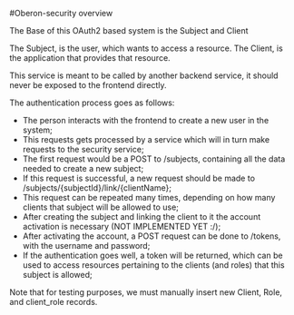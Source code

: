 #Oberon-security overview

The Base of this OAuth2 based system is the Subject and Client

The Subject, is the user, which wants to access a resource. 
The Client, is the application that provides that resource.

This service is meant to be called by another backend service, 
it should never be exposed to the frontend directly.

The authentication process goes as follows:

- The person interacts with the frontend to create a new user in the system;
- This requests gets processed by a service which will in turn make requests to the security service;
- The first request would be a POST to /subjects, containing all the data needed to create a new subject;
- If this request is successful, a new request should be made to /subjects/{subjectId}/link/{clientName};
- This request can be repeated many times, depending on how many clients that subject will be allowed to use;
- After creating the subject and linking the client to it the account activation is necessary (NOT IMPLEMENTED YET :/);
- After activating the account, a POST request can be done to /tokens, with the username and password;
- If the authentication goes well, a token will be returned, which can be used to access resources pertaining to the clients (and roles) that this subject is allowed;


Note that for testing purposes, we must manually insert new Client, Role, and client_role records. 
 